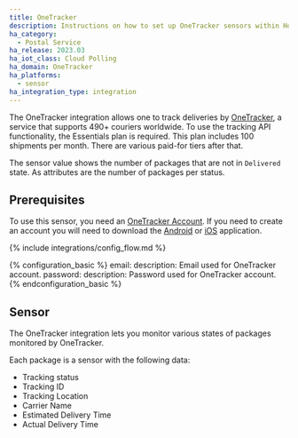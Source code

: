 ```yaml
---
title: OneTracker
description: Instructions on how to set up OneTracker sensors within Home Assistant.
ha_category:
  - Postal Service
ha_release: 2023.03
ha_iot_class: Cloud Polling
ha_domain: OneTracker
ha_platforms:
  - sensor
ha_integration_type: integration
---
```


The OneTracker integration allows one to track deliveries by [OneTracker](https://onetracker.app), a service that supports 490+ couriers worldwide. To use the tracking API functionality, the Essentials plan is required. This plan includes 100 shipments per month. There are various paid-for tiers after that.

The sensor value shows the number of packages that are not in `Delivered` state. As attributes are the number of packages per status.

## Prerequisites

To use this sensor, you need an [OneTracker Account](https://onetracker.app/signin). If you need to create an account you will need to download the [Android](https://play.google.com/store/apps/details?id=app.onetracker.android)
or [iOS](https://itunes.apple.com/us/app/onetracker-package-tracking/id1409295535) application.

{% include integrations/config_flow.md %}

{% configuration_basic %}
email:
  description: Email used for OneTracker account.
password:
  description: Password used for OneTracker account.
{% endconfiguration_basic %}

## Sensor

The OneTracker integration lets you monitor various states of packages monitored by OneTracker.

Each package is a sensor with the following data:

- Tracking status
- Tracking ID
- Tracking Location
- Carrier Name
- Estimated Delivery Time
- Actual Delivery Time
